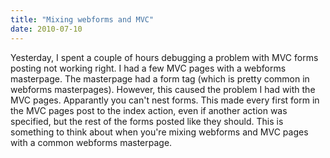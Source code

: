 ```yaml
---
title: "Mixing webforms and MVC"
date: 2010-07-10
---
```


Yesterday, I spent a couple of hours debugging a problem with MVC forms posting not working right. I had a few MVC pages with a webforms masterpage. The masterpage had a form tag (which is pretty common in webforms masterpages). However, this caused the problem I had with the MVC pages. Apparantly you can't nest forms. This made every first form in the MVC pages post to the index action, even if another action was specified, but the rest of the forms posted like they should. This is something to think about when you're mixing webforms and MVC pages with a common webforms masterpage.